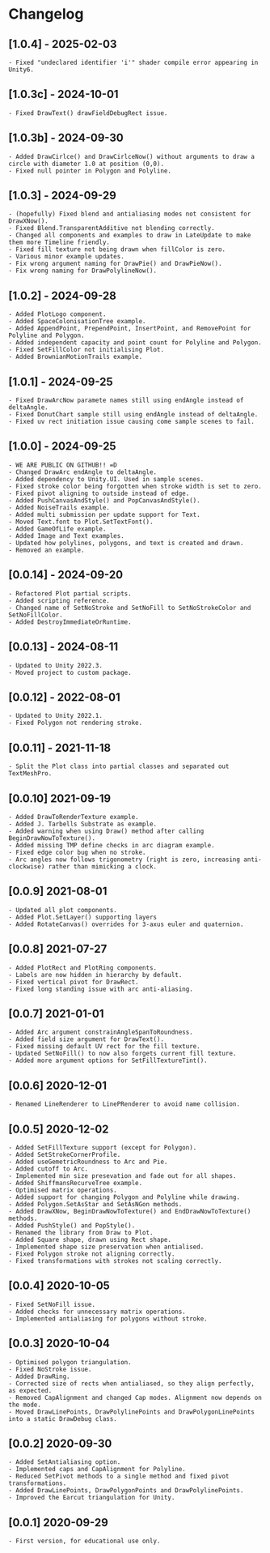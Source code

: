 # Changelog


## [1.0.4] - 2025-02-03

	- Fixed "undeclared identifier 'i'" shader compile error appearing in Unity6.


## [1.0.3c] - 2024-10-01

	- Fixed DrawText() drawFieldDebugRect issue.


## [1.0.3b] - 2024-09-30

	- Added DrawCirlce() and DrawCirlceNow() without arguments to draw a circle with diameter 1.0 at position (0,0).
	- Fixed null pointer in Polygon and Polyline.


## [1.0.3] - 2024-09-29

	- (hopefully) Fixed blend and antialiasing modes not consistent for DrawXNow().
	- Fixed Blend.TransparentAdditive not blending correctly.
	- Changed all components and examples to draw in LateUpdate to make them more Timeline friendly.
	- Fixed fill texture not being drawn when fillColor is zero.
	- Various minor example updates.
	- Fix wrong argument naming for DrawPie() and DrawPieNow().
	- Fix wrong naming for DrawPolylineNow().


## [1.0.2] - 2024-09-28

	- Added PlotLogo component.
	- Added SpaceColonisationTree example.
	- Added AppendPoint, PrependPoint, InsertPoint, and RemovePoint for Polyline and Polygon.
	- Added independent capacity and point count for Polyline and Polygon.
	- Fixed SetFillColor not initialising Plot.
	- Added BrownianMotionTrails example.


## [1.0.1] - 2024-09-25

	- Fixed DrawArcNow paramete names still using endAngle instead of deltaAngle.
	- Fixed DonutChart sample still using endAngle instead of deltaAngle.
	- Fixed uv rect initiation issue causing come sample scenes to fail.


## [1.0.0] - 2024-09-25

	- WE ARE PUBLIC ON GITHUB!! =D
	- Changed DrawArc endAngle to deltaAngle.
	- Added dependency to Unity.UI. Used in sample scenes.
	- Fixed stroke color being forgotten when stroke width is set to zero.
	- Fixed pivot aligning to outside instead of edge.
	- Added PushCanvasAndStyle() and PopCanvasAndStyle().
	- Added NoiseTrails example.
	- Added multi submission per update support for Text.
	- Moved Text.font to Plot.SetTextFont().
	- Added GameOfLife example.
	- Added Image and Text examples.
	- Updated how polylines, polygons, and text is created and drawn.
	- Removed an example.


## [0.0.14] - 2024-09-20

	- Refactored Plot partial scripts.
	- Added scripting reference.
	- Changed name of SetNoStroke and SetNoFill to SetNoStrokeColor and SetNoFillColor.
	- Added DestroyImmediateOrRuntime.


## [0.0.13] - 2024-08-11

	- Updated to Unity 2022.3.
	- Moved project to custom package.


## [0.0.12] - 2022-08-01

	- Updated to Unity 2022.1.
	- Fixed Polygon not rendering stroke.


## [0.0.11] - 2021-11-18

	- Split the Plot class into partial classes and separated out TextMeshPro.


## [0.0.10] 2021-09-19

	- Added DrawToRenderTexture example.
	- Added J. Tarbells Substrate as example.
	- Added warning when using Draw() method after calling BeginDrawNowToTexture().
	- Added missing TMP define checks in arc diagram example.
	- Fixed edge color bug when no stroke.
	- Arc angles now follows trigonometry (right is zero, increasing anti-clockwise) rather than mimicking a clock.


## [0.0.9] 2021-08-01

	- Updated all plot components.
	- Added Plot.SetLayer() supporting layers
	- Added RotateCanvas() overrides for 3-axus euler and quaternion.


## [0.0.8] 2021-07-27

	- Added PlotRect and PlotRing components.
	- Labels are now hidden in hierarchy by default.
	- Fixed vertical pivot for DrawRect.
	- Fixed long standing issue with arc anti-aliasing.


## [0.0.7] 2021-01-01

 	- Added Arc argument constrainAngleSpanToRoundness.
 	- Added field size argument for DrawText().
 	- Fixed missing default UV rect for the fill texture.
 	- Updated SetNoFill() to now also forgets current fill texture.
 	- Added more argument options for SetFillTextureTint().


## [0.0.6] 2020-12-01

 	- Renamed LineRenderer to LinePRenderer to avoid name collision.


## [0.0.5] 2020-12-02

	- Added SetFillTexture support (except for Polygon).
	- Added SetStrokeCornerProfile.
	- Added useGemetricRoundness to Arc and Pie.
	- Added cutoff to Arc.
	- Implemented min size presevation and fade out for all shapes.
	- Added ShiffmansRecurveTree example.
	- Optimised matrix operations.
	- Added support for changing Polygon and Polyline while drawing.
	- Added Polygon.SetAsStar and SetAsNGon methods.
	- Added DrawXNow, BeginDrawNowToTexture() and EndDrawNowToTexture() methods.
	- Added PushStyle() and PopStyle().
	- Renamed the library from Draw to Plot.
	- Added Square shape, drawn using Rect shape.
	- Implemented shape size preservation when antialised.
	- Fixed Polygon stroke not aligning correctly.
	- Fixed transformations with strokes not scaling correctly.


## [0.0.4] 2020-10-05

	- Fixed SetNoFill issue.
	- Added checks for unnecessary matrix operations.
	- Implemented antialiasing for polygons without stroke.


## [0.0.3] 2020-10-04

	- Optimised polygon triangulation.
	- Fixed NoStroke issue.
	- Added DrawRing.
	- Corrected size of rects when antialiased, so they align perfectly, as expected.
	- Removed CapAlignment and changed Cap modes. Alignment now depends on the mode.
	- Moved DrawLinePoints, DrawPolylinePoints and DrawPolygonLinePoints into a static DrawDebug class.


## [0.0.2] 2020-09-30

	- Added SetAntialiasing option.
	- Implemented caps and CapAlignment for Polyline.
	- Reduced SetPivot methods to a single method and fixed pivot transformations.
	- Added DrawLinePoints, DrawPolygonPoints and DrawPolylinePoints.
	- Improved the Earcut triangulation for Unity.


## [0.0.1] 2020-09-29

	- First version, for educational use only.
